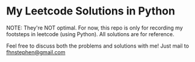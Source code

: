 # My Leetcode Solutions in Python

NOTE: They're NOT optimal. For now, this repo is only for recording my footsteps in leetcode (using Python). All solutions are for reference.

Feel free to discuss both the problems and solutions with me! Just mail to [fhnstephen@gmail.com](mailto:fhnstephen@gmail.com)
